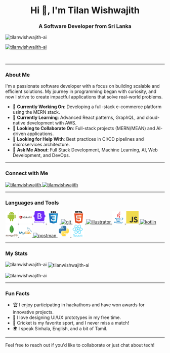 <h1 align="center">Hi 👋, I'm Tilan Wishwajith</h1>
<h3 align="center">A Software Developer from Sri Lanka </h3>

<p align="left"> 
  <img src="https://komarev.com/ghpvc/?username=tilanwishwajith-ai&label=Profile%20views&color=0e75b6&style=flat" alt="tilanwishwajith-ai" /> 
</p>

<p align="left"> 
  <a href="https://github.com/ryo-ma/github-profile-trophy">
    <img src="https://github-profile-trophy.vercel.app/?username=tilanwishwajith-ai" alt="tilanwishwajith-ai" />
  </a> 
</p>

<p align="left"> 
  <a href="https://twitter.com/" target="blank">
    <img src="https://img.shields.io/twitter/follow/?logo=twitter&style=for-the-badge" alt="" />
  </a> 
</p>

---

### **About Me**
I'm a passionate software developer with a focus on building scalable and efficient solutions. My journey in programming began with curiosity, and now I strive to create impactful applications that solve real-world problems.

- 🔭 **Currently Working On**: Developing a full-stack e-commerce platform using the MERN stack.
- 🌱 **Currently Learning**: Advanced React patterns, GraphQL, and cloud-native development with AWS.
- 👯 **Looking to Collaborate On**: Full-stack projects (MERN/MEAN) and AI-driven applications.
- 🤔 **Looking for Help With**: Best practices in CI/CD pipelines and microservices architecture.
- 💬 **Ask Me About**: Full Stack Development, Machine Learning, AI, Web Development, and DevOps.

---

### **Connect with Me**
<p align="left">
  <a href="https://linkedin.com/in/tilanwishwajith" target="blank">
    <img align="center" src="https://raw.githubusercontent.com/rahuldkjain/github-profile-readme-generator/master/src/images/icons/Social/linked-in-alt.svg" alt="tilanwishwajith" height="30" width="40" />
  </a>
  <a href="https://fb.com/tilanwishwajith" target="blank">
    <img align="center" src="https://raw.githubusercontent.com/rahuldkjain/github-profile-readme-generator/master/src/images/icons/Social/facebook.svg" alt="tilanwishwajith" height="30" width="40" />
  </a>
</p>

---

### **Languages and Tools**
<p align="left">
  <a href="https://developer.android.com" target="_blank" rel="noreferrer">
    <img src="https://raw.githubusercontent.com/devicons/devicon/master/icons/android/android-original-wordmark.svg" alt="android" width="40" height="40"/>
  </a>
  <a href="https://angular.io" target="_blank" rel="noreferrer">
    <img src="https://raw.githubusercontent.com/devicons/devicon/master/icons/angularjs/angularjs-original-wordmark.svg" alt="angularjs" width="40" height="40"/>
  </a>
  <a href="https://getbootstrap.com" target="_blank" rel="noreferrer">
    <img src="https://raw.githubusercontent.com/devicons/devicon/master/icons/bootstrap/bootstrap-plain-wordmark.svg" alt="bootstrap" width="40" height="40"/>
  </a>
  <a href="https://www.w3schools.com/css/" target="_blank" rel="noreferrer">
    <img src="https://raw.githubusercontent.com/devicons/devicon/master/icons/css3/css3-original-wordmark.svg" alt="css3" width="40" height="40"/>
  </a>
  <a href="https://git-scm.com/" target="_blank" rel="noreferrer">
    <img src="https://www.vectorlogo.zone/logos/git-scm/git-scm-icon.svg" alt="git" width="40" height="40"/>
  </a>
  <a href="https://www.w3.org/html/" target="_blank" rel="noreferrer">
    <img src="https://raw.githubusercontent.com/devicons/devicon/master/icons/html5/html5-original-wordmark.svg" alt="html5" width="40" height="40"/>
  </a>
  <a href="https://www.adobe.com/in/products/illustrator.html" target="_blank" rel="noreferrer">
    <img src="https://www.vectorlogo.zone/logos/adobe_illustrator/adobe_illustrator-icon.svg" alt="illustrator" width="40" height="40"/>
  </a>
  <a href="https://www.java.com" target="_blank" rel="noreferrer">
    <img src="https://raw.githubusercontent.com/devicons/devicon/master/icons/java/java-original.svg" alt="java" width="40" height="40"/>
  </a>
  <a href="https://developer.mozilla.org/en-US/docs/Web/JavaScript" target="_blank" rel="noreferrer">
    <img src="https://raw.githubusercontent.com/devicons/devicon/master/icons/javascript/javascript-original.svg" alt="javascript" width="40" height="40"/>
  </a>
  <a href="https://kotlinlang.org" target="_blank" rel="noreferrer">
    <img src="https://www.vectorlogo.zone/logos/kotlinlang/kotlinlang-icon.svg" alt="kotlin" width="40" height="40"/>
  </a>
  <a href="https://www.mongodb.com/" target="_blank" rel="noreferrer">
    <img src="https://raw.githubusercontent.com/devicons/devicon/master/icons/mongodb/mongodb-original-wordmark.svg" alt="mongodb" width="40" height="40"/>
  </a>
  <a href="https://www.mysql.com/" target="_blank" rel="noreferrer">
    <img src="https://raw.githubusercontent.com/devicons/devicon/master/icons/mysql/mysql-original-wordmark.svg" alt="mysql" width="40" height="40"/>
  </a>
  <a href="https://postman.com" target="_blank" rel="noreferrer">
    <img src="https://www.vectorlogo.zone/logos/getpostman/getpostman-icon.svg" alt="postman" width="40" height="40"/>
  </a>
  <a href="https://www.python.org" target="_blank" rel="noreferrer">
    <img src="https://raw.githubusercontent.com/devicons/devicon/master/icons/python/python-original.svg" alt="python" width="40" height="40"/>
  </a>
  <a href="https://reactjs.org/" target="_blank" rel="noreferrer">
    <img src="https://raw.githubusercontent.com/devicons/devicon/master/icons/react/react-original-wordmark.svg" alt="react" width="40" height="40"/>
  </a>
</p>

---

### **My Stats**
<p><img align="left" src="https://github-readme-stats.vercel.app/api/top-langs?username=tilanwishwajith-ai&show_icons=true&locale=en&layout=compact" alt="tilanwishwajith-ai" /></p>

<p>&nbsp;<img align="center" src="https://github-readme-stats.vercel.app/api?username=tilanwishwajith-ai&show_icons=true&locale=en" alt="tilanwishwajith-ai" /></p>

<p><img align="center" src="https://github-readme-streak-stats.herokuapp.com/?user=tilanwishwajith-ai&" alt="tilanwishwajith-ai" /></p>

---
### **Fun Facts**
- 🏆 I enjoy participating in hackathons and have won awards for innovative projects.
- 🎨 I love designing UI/UX prototypes in my free time.
- 🏏 Cricket is my favorite sport, and I never miss a match!
- 🌍 I speak Sinhala, English, and a bit of Tamil.

---

Feel free to reach out if you'd like to collaborate or just chat about tech!
